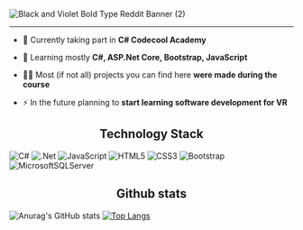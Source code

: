 ![Black and Violet Bold Type Reddit Banner (2)](https://user-images.githubusercontent.com/100727509/180184093-8b44da3b-5733-4633-b371-13aac5746453.png)

<hr>

<p>

- 🔭 Currently taking part in **C# Codecool Academy**

- 🌱 Learning mostly **C#, ASP.Net Core, Bootstrap, JavaScript**

- 👨‍💻 Most (if not all) projects you can find here **were made during the course**

- ⚡ In the future planning to **start learning software development for VR**
</p>
 

<h2 align="center">Technology Stack</h2>


![C#](https://img.shields.io/badge/c%23-%23239120.svg?style=for-the-badge&logo=c-sharp&logoColor=white) ![.Net](https://img.shields.io/badge/.NET-5C2D91?style=for-the-badge&logo=.net&logoColor=white) ![JavaScript](https://img.shields.io/badge/javascript-%23323330.svg?style=for-the-badge&logo=javascript&logoColor=%23F7DF1E) ![HTML5](https://img.shields.io/badge/html5-%23E34F26.svg?style=for-the-badge&logo=html5&logoColor=white) ![CSS3](https://img.shields.io/badge/css3-%231572B6.svg?style=for-the-badge&logo=css3&logoColor=white) ![Bootstrap](https://img.shields.io/badge/bootstrap-%23563D7C.svg?style=for-the-badge&logo=bootstrap&logoColor=white) ![MicrosoftSQLServer](https://img.shields.io/badge/Microsoft%20SQL%20Sever-CC2927?style=for-the-badge&logo=microsoft%20sql%20server&logoColor=white) 

<h2 align="center">Github stats</h2>

<p align="center">

![Anurag's GitHub stats](https://github-readme-stats.vercel.app/api?username=kjoreth&show_icons=true&theme=radical) [![Top Langs](https://github-readme-stats.vercel.app/api/top-langs/?username=kjoreth&layout=compact&theme=radical)](https://github.com/anuraghazra/github-readme-stats)
 
 </p>



